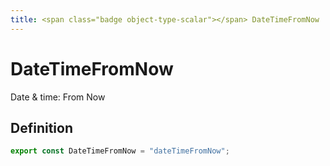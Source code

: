 ```yaml
---
title: <span class="badge object-type-scalar"></span> DateTimeFromNow
---
```

# <span class="badge object-type-scalar"></span> DateTimeFromNow

Date & time: From Now

## Definition

```typescript
export const DateTimeFromNow = "dateTimeFromNow";

```

